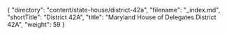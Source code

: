 {
  "directory": "content/state-house/district-42a",
  "filename": "_index.md",
  "shortTitle": "District 42A",
  "title": "Maryland House of Delegates District 42A",
  "weight": 59
}
